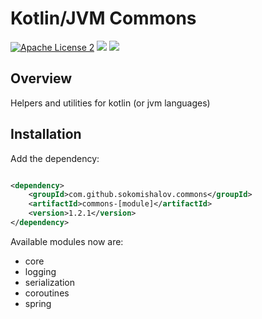 # Kotlin/JVM Commons

[![Apache License 2](https://img.shields.io/badge/license-ASF2-purple.svg)](https://choosealicense.com/licenses/apache-2.0/)
[![](https://img.shields.io/maven-central/v/ru.sokomishalov.commons/commons-parent)](https://mvnrepository.com/artifact/ru.sokomishalov.commons/commons-parent)
[![](https://jitpack.io/v/sokomishalov/commons.svg)](https://jitpack.io/#sokomishalov/commons)

## Overview

Helpers and utilities for kotlin (or jvm languages)

## Installation

Add the dependency:

```xml

<dependency>
    <groupId>com.github.sokomishalov.commons</groupId>
    <artifactId>commons-[module]</artifactId>
    <version>1.2.1</version>
</dependency>
```

Available modules now are:

- core
- logging
- serialization
- coroutines
- spring